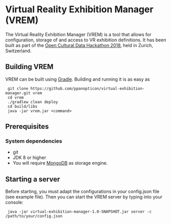 # Virtual Reality Exhibition Manager (VREM)
The Virtual Reality Exhibition Manager (VREM) is a tool that allows for configuration, storage of and access to VR exhibition definitions. It has been
built as part of the [Open Cultural Data Hackathon 2018](http://make.opendata.ch/wiki/event:2018-10), held in Zurich, Switzerland.

## Building VREM
VREM can be built using [Gradle](http://gradle.org/). Building and running it is as easy as
```
 git clone https://github.com/ppanopticon/virtual-exhibition-manager.git vrem
 cd vrem
 ./gradlew clean deploy
 cd build/libs
 java -jar vrem.jar <command>
 ```

## Prerequisites
### System dependencies
* git
* JDK 8 or higher
* You will require [MongoDB](https://docs.mongodb.com/manual/installation/) as storage engine.

## Starting a server

Before starting, you must adapt the configurations in your config.json file (see example file). Then you can start the VREM server 
by typing into your console:

```
 java -jar virtual-exhibition-manager-1.0-SNAPSHOT.jar server -c /path/to/your/config.json
```